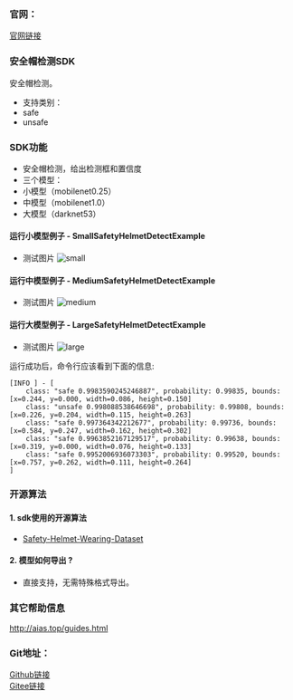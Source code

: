### 官网：
[官网链接](http://www.aias.top/)


### 安全帽检测SDK
安全帽检测。
- 支持类别：
- safe
- unsafe

### SDK功能
- 安全帽检测，给出检测框和置信度
- 三个模型：
- 小模型（mobilenet0.25）
- 中模型（mobilenet1.0）
- 大模型（darknet53）

#### 运行小模型例子 - SmallSafetyHelmetDetectExample
- 测试图片
![small](https://aias-home.oss-cn-beijing.aliyuncs.com/AIAS/sec_sdks/images/safety_helmet_result_s.png)

#### 运行中模型例子 - MediumSafetyHelmetDetectExample
- 测试图片
![medium](https://aias-home.oss-cn-beijing.aliyuncs.com/AIAS/sec_sdks/images/safety_helmet_result_m.png)

#### 运行大模型例子 - LargeSafetyHelmetDetectExample
- 测试图片
![large](https://aias-home.oss-cn-beijing.aliyuncs.com/AIAS/sec_sdks/images/safety_helmet_result_l.png)


运行成功后，命令行应该看到下面的信息:
```text
[INFO ] - [
	class: "safe 0.9983590245246887", probability: 0.99835, bounds: [x=0.244, y=0.000, width=0.086, height=0.150]
	class: "unsafe 0.998088538646698", probability: 0.99808, bounds: [x=0.226, y=0.204, width=0.115, height=0.263]
	class: "safe 0.997364342212677", probability: 0.99736, bounds: [x=0.584, y=0.247, width=0.162, height=0.302]
	class: "safe 0.9963852167129517", probability: 0.99638, bounds: [x=0.319, y=0.000, width=0.076, height=0.133]
	class: "safe 0.9952006936073303", probability: 0.99520, bounds: [x=0.757, y=0.262, width=0.111, height=0.264]
]
```

### 开源算法
#### 1. sdk使用的开源算法
- [Safety-Helmet-Wearing-Dataset](https://github.com/njvisionpower/Safety-Helmet-Wearing-Dataset)

#### 2. 模型如何导出 ?
- 直接支持，无需特殊格式导出。

### 其它帮助信息
http://aias.top/guides.html


### Git地址：   
[Github链接](https://github.com/mymagicpower/AIAS)    
[Gitee链接](https://gitee.com/mymagicpower/AIAS)   
